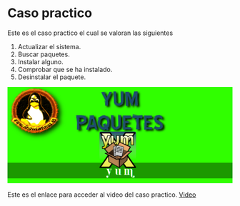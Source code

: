 # Caso practico
Este es el caso practico el cual se valoran las siguientes

1. Actualizar el sistema.
2. Buscar paquetes.
3. Instalar alguno.
4. Comprobar que se ha instalado.
5. Desinstalar el paquete.

![yum.jpg](/img/yum.jpg)

Este es el enlace para acceder al video del caso practico.
[Video](https://youtu.be/2Z0vs09wolo)
